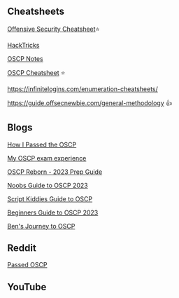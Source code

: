 ## Cheatsheets

[Offensive Security Cheatsheet](https://cheatsheet.haax.fr/)⭐

[HackTricks](https://book.hacktricks.xyz)

[OSCP Notes](https://strange-1.gitbook.io/notes)

[OSCP Cheatsheet](https://github.com/0xsyr0/OSCP) ⭐

https://infinitelogins.com/enumeration-cheatsheets/

https://guide.offsecnewbie.com/general-methodology 👍
## Blogs 

[How I Passed the OSCP](https://warranty-v01d.pages.dev/posts/how-i-passed-the-oscp/)

[My OSCP exam experience](https://medium.com/@vineeth.dj/my-oscp-exam-experience-the-most-intense-48-hours-of-my-life-f44035377af8)

[OSCP Reborn - 2023 Prep Guide](https://johnjhacking.com/blog/oscp-reborn-2023/)

[Noobs Guide to OSCP 2023](https://medium.com/@purpleXsec/noobs-guide-to-passing-oscp-2023-exam-f7ee1f347309)

[Script Kiddies Guide to OSCP](https://forum.hackthebox.com/t/a-script-kiddie-s-guide-to-passing-oscp-on-your-first-attempt/1471)

[Beginners Guide to OSCP 2023](https://infosecwriteups.com/guide-to-oscp-2023-37c0aea0dec0)

[Ben's Journey to OSCP](https://benheater.com/journey-to-oscp/)
## Reddit

[Passed OSCP](https://www.reddit.com/r/oscp/comments/1ew09o1/passed_oscp_my_thoughts_and_advice/?share_id=lUz4x4L2XN7nlFNg9-svD&utm_content=1&utm_medium=ios_app&utm_name=ioscss&utm_source=share&utm_term=1)


## YouTube

